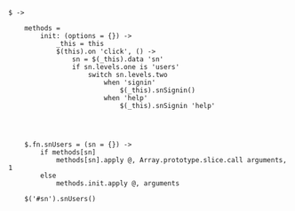 	$ ->

		methods =
			init: (options = {}) ->
				_this = this
				$(this).on 'click', () ->
					sn = $(_this).data 'sn'
					if sn.levels.one is 'users'
						switch sn.levels.two
							when 'signin'
								$(_this).snSignin()
							when 'help'
								$(_this).snSignin 'help'
						



		$.fn.snUsers = (sn = {}) ->
			if methods[sn]
				methods[sn].apply @, Array.prototype.slice.call arguments, 1
			else 
				methods.init.apply @, arguments

		$('#sn').snUsers()

